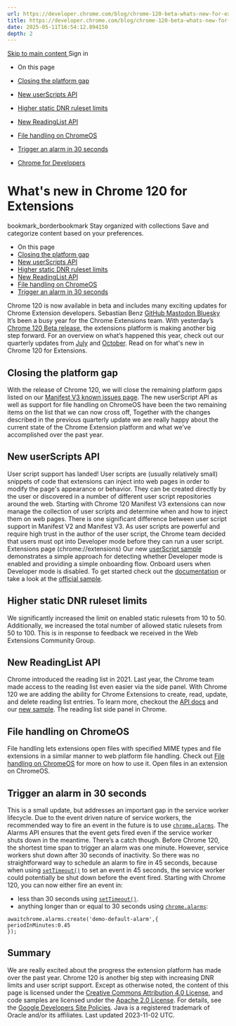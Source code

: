 ```yaml
---
url: https://developer.chrome.com/blog/chrome-120-beta-whats-new-for-extensions?hl=en
title: https://developer.chrome.com/blog/chrome-120-beta-whats-new-for-extensions?hl=en
date: 2025-05-11T16:54:12.894150
depth: 2
---
```


[ Skip to main content ](https://developer.chrome.com/blog/chrome-120-beta-whats-new-for-extensions?hl=en#main-content)
Sign in


  * On this page
  * [Closing the platform gap](https://developer.chrome.com/blog/chrome-120-beta-whats-new-for-extensions?hl=en#closing_the_platform_gap)
  * [New userScripts API](https://developer.chrome.com/blog/chrome-120-beta-whats-new-for-extensions?hl=en#new_userscripts_api)
  * [Higher static DNR ruleset limits](https://developer.chrome.com/blog/chrome-120-beta-whats-new-for-extensions?hl=en#higher_static_dnr_ruleset_limits)
  * [New ReadingList API](https://developer.chrome.com/blog/chrome-120-beta-whats-new-for-extensions?hl=en#new_readinglist_api)
  * [File handling on ChromeOS](https://developer.chrome.com/blog/chrome-120-beta-whats-new-for-extensions?hl=en#file_handling_on_chromeos)
  * [Trigger an alarm in 30 seconds](https://developer.chrome.com/blog/chrome-120-beta-whats-new-for-extensions?hl=en#trigger_an_alarm_in_30_seconds)


  * [ Chrome for Developers ](https://developer.chrome.com/)


#  What's new in Chrome 120 for Extensions 
bookmark_borderbookmark Stay organized with collections  Save and categorize content based on your preferences. 
  * On this page
  * [Closing the platform gap](https://developer.chrome.com/blog/chrome-120-beta-whats-new-for-extensions?hl=en#closing_the_platform_gap)
  * [New userScripts API](https://developer.chrome.com/blog/chrome-120-beta-whats-new-for-extensions?hl=en#new_userscripts_api)
  * [Higher static DNR ruleset limits](https://developer.chrome.com/blog/chrome-120-beta-whats-new-for-extensions?hl=en#higher_static_dnr_ruleset_limits)
  * [New ReadingList API](https://developer.chrome.com/blog/chrome-120-beta-whats-new-for-extensions?hl=en#new_readinglist_api)
  * [File handling on ChromeOS](https://developer.chrome.com/blog/chrome-120-beta-whats-new-for-extensions?hl=en#file_handling_on_chromeos)
  * [Trigger an alarm in 30 seconds](https://developer.chrome.com/blog/chrome-120-beta-whats-new-for-extensions?hl=en#trigger_an_alarm_in_30_seconds)


Chrome 120 is now available in beta and includes many exciting updates for Chrome Extension developers. 
Sebastian Benz 
[ GitHub ](https://github.com/sebastianbenz) [ Mastodon ](https://mastodon.cloud/@sebabenz) [ Bluesky ](https://bsky.app/profile/sebabenz.bsky.social)
It’s been a busy year for the Chrome Extensions team. With yesterday’s [Chrome 120 Beta release](https://developer.chrome.com/blog/chrome-120-beta), the extensions platform is making another big step forward. For an overview on what’s happened this year, check out our quarterly updates from [July](https://developer.chrome.com/blog/extension-news-july-2023) and [October](https://developer.chrome.com/blog/extension-news-october-2023). Read on for what's new in Chrome 120 for Extensions.
## Closing the platform gap
With the release of Chrome 120, we will close the remaining platform gaps listed on our [Manifest V3 known issues page](https://developer.chrome.com/docs/extensions/migrating/known-issues). The new userScript API as well as support for file handling on ChromeOS have been the two remaining items on the list that we can now cross off, Together with the changes described in the previous quarterly update we are really happy about the current state of the Chrome Extension platform and what we’ve accomplished over the past year.
## New userScripts API
User script support has landed! User scripts are (usually relatively small) snippets of code that extensions can inject into web pages in order to modify the page's appearance or behavior. They can be created directly by the user or discovered in a number of different user script repositories around the web. Starting with Chrome 120 Manifest V3 extensions can now manage the collection of user scripts and determine when and how to inject them on web pages. 
There is one significant difference between user script support in Manifest V2 and Manifest V3. As user scripts are powerful and require high trust in the author of the user script, the Chrome team decided that users must opt into Developer mode before they can run a user script. 
Extensions page (chrome://extensions) 
Our new [userScript sample](https://github.com/GoogleChrome/chrome-extensions-samples/tree/main/api-samples/userScripts) demonstrates a simple approach for detecting whether Developer mode is enabled and providing a simple onboarding flow.
Onboard users when Developer mode is disabled.
To get started check out the [documentation](https://developer.chrome.com/docs/extensions/reference/userScripts) or take a look at the [official sample](https://github.com/GoogleChrome/chrome-extensions-samples/tree/main/api-samples/userScripts).
## Higher static DNR ruleset limits
We significantly increased the limit on enabled static rulesets from 10 to 50. Additionally, we increased the total number of allowed static rulesets from 50 to 100. This is in response to feedback we received in the Web Extensions Community Group.
## New ReadingList API
Chrome introduced the reading list in 2021. Last year, the Chrome team made access to the reading list even easier via the side panel. With Chrome 120 we are adding the ability for Chrome Extensions to create, read, update, and delete reading list entries. To learn more, checkout the [API docs](https://developer.chrome.com/docs/extensions/reference/readingList) and our [new sample](https://github.com/GoogleChrome/chrome-extensions-samples/tree/main/api-samples/readingList).
The reading list side panel in Chrome.
## File handling on ChromeOS
File handling lets extensions open files with specified MIME types and file extensions in a similar manner to web platform file handling. Check out [File handling on ChromeOS](https://developer.chrome.com/docs/extensions/mv3/file_handling) for more on how to use it.
Open files in an extension on ChromeOS.
## Trigger an alarm in 30 seconds
This is a small update, but addresses an important gap in the service worker lifecycle. Due to the event driven nature of service workers, the recommended way to fire an event in the future is to use [`chrome.alarms`](https://developer.chrome.com/docs/extensions/reference/alarms). The Alarms API ensures that the event gets fired even if the service worker shuts down in the meantime. 
There’s a catch though. Before Chrome 120, the shortest time span to trigger an alarm was one minute. However, service workers shut down after 30 seconds of inactivity. So there was no straightforward way to schedule an alarm to fire in 45 seconds, because when using [`setTimeout()`](https://developer.mozilla.org//docs/Web/API/setTimeout) to set an event in 45 seconds, the service worker could potentially be shut down before the event fired. 
Starting with Chrome 120, you can now either fire an event in:
  * less than 30 seconds using [`setTimeout()`](https://developer.mozilla.org//docs/Web/API/setTimeout). 
  * anything longer than or equal to 30 seconds using [`chrome.alarms`](https://developer.chrome.com/docs/extensions/reference/alarms):

```
awaitchrome.alarms.create('demo-default-alarm',{
periodInMinutes:0.45
});

```

## Summary
We are really excited about the progress the extension platform has made over the past year. Chrome 120 is another big step with increasing DNR limits and user script support. 
Except as otherwise noted, the content of this page is licensed under the [Creative Commons Attribution 4.0 License](https://creativecommons.org/licenses/by/4.0/), and code samples are licensed under the [Apache 2.0 License](https://www.apache.org/licenses/LICENSE-2.0). For details, see the [Google Developers Site Policies](https://developers.google.com/site-policies). Java is a registered trademark of Oracle and/or its affiliates.
Last updated 2023-11-02 UTC.

